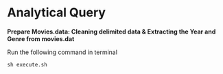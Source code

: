 # Analytical Query

**Prepare Movies.data: Cleaning delimited data & Extracting the Year and Genre from movies.dat**

Run the following command in terminal
```
sh execute.sh
```
